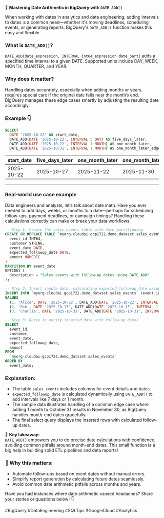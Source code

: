 🚀 **Mastering Date Arithmetic in BigQuery with `DATE_ADD()`**

When working with dates in analytics and data engineering, adding intervals to dates is a common need—whether it's moving deadlines, scheduling events, or generating reports. BigQuery's `DATE_ADD()` function makes this easy and flexible.  

### What is `DATE_ADD()`?  
`DATE_ADD(date_expression, INTERVAL int64_expression date_part)` adds a specified time interval to a given DATE. Supported units include DAY, WEEK, MONTH, QUARTER, and YEAR.  

### Why does it matter?  
Handling dates accurately, especially when adding months or years, requires special care if the original date falls near the month’s end. BigQuery manages these edge cases smartly by adjusting the resulting date accordingly.  

### Example 👇  

```sql
SELECT 
  DATE '2025-10-22' AS start_date,
  DATE_ADD(DATE '2025-10-22', INTERVAL 5 DAY) AS five_days_later,
  DATE_ADD(DATE '2025-10-22', INTERVAL 1 MONTH) AS one_month_later,
  DATE_ADD(DATE '2025-10-31', INTERVAL 1 MONTH) AS one_month_later_edge_case
```

| start_date | five_days_later | one_month_later | one_month_later_edge_case |
|------------|-----------------|-----------------|---------------------------|
| 2025-10-22 | 2025-10-27      | 2025-11-22      | 2025-11-30                |

***

### Real-world use case example 

Data engineers and analysts, let’s talk about date math. Have you ever needed to add days, weeks, or months to a date—perhaps for scheduling follow-ups, payment deadlines, or campaign timings? Handling these calculations correctly can make or break your data workflows.

```sql
-- Step 1: Create the sales_events table with date partitioning
CREATE OR REPLACE TABLE `myorg-cloudai-gcp1722.demo_dataset.sales_events` (
  event_id INT64,
  customer STRING,
  event_date DATE,
  expected_followup_date DATE,
  amount NUMERIC
)
PARTITION BY event_date
OPTIONS (
  description = "Sales events with follow-up dates using DATE_ADD"
);

-- Step 2: Insert sample data, calculating expected_followup_date using DATE_ADD
INSERT INTO `myorg-cloudai-gcp1722.demo_dataset.sales_events` (event_id, customer, event_date, expected_followup_date, amount)
VALUES
  (1, 'Alice', DATE '2025-10-22', DATE_ADD(DATE '2025-10-22', INTERVAL 7 DAY), 200.00),
  (2, 'Bob', DATE '2025-10-15', DATE_ADD(DATE '2025-10-15', INTERVAL 1 MONTH), 350.00),
  (3, 'Charlie', DATE '2025-10-31', DATE_ADD(DATE '2025-10-31', INTERVAL 1 MONTH), 150.00);

-- Step 3: Query to verify inserted data with follow-up dates
SELECT
  event_id,
  customer,
  event_date,
  expected_followup_date,
  amount
FROM
  `myorg-cloudai-gcp1722.demo_dataset.sales_events`
ORDER BY
  event_date;
```

### Explanation:
- The table `sales_events` includes columns for event details and dates.
- `expected_followup_date` is calculated dynamically using `DATE_ADD()` to add intervals like 7 days or 1 month.
- The sample data illustrates handling of a common edge case where adding 1 month to October 31 results in November 30, as BigQuery handles month-end dates gracefully.
- The final select query displays the inserted rows with calculated follow-up dates.

🧠 **Key takeaway:**  
`DATE_ADD()` empowers you to do precise date calculations with confidence, avoiding common pitfalls around month-end dates. This small function is a big help in building solid ETL pipelines and data reports!

### 🎯 Why this matters:

- Automate follow-ups based on event dates without manual errors.
- Simplify report generation by calculating future dates seamlessly.
- Avoid common date arithmetic pitfalls across months and years.

Have you had instances where date arithmetic caused headaches? Share your stories or questions below! 👇  

#BigQuery #DataEngineering #SQLTips #GoogleCloud #Analytics  
